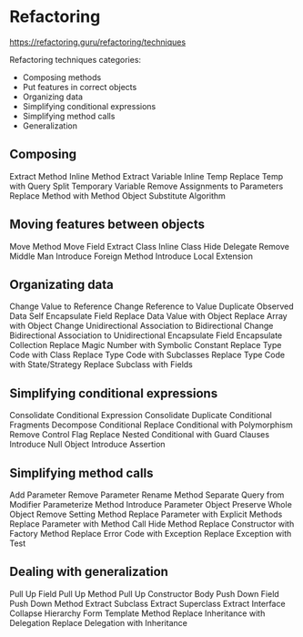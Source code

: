 # Refactoring

https://refactoring.guru/refactoring/techniques

Refactoring techniques categories:
- Composing methods
- Put features in correct objects
- Organizing data
- Simplifying conditional expressions
- Simplifying method calls
- Generalization

## Composing
Extract Method
Inline Method
Extract Variable
Inline Temp
Replace Temp with Query
Split Temporary Variable
Remove Assignments to Parameters
Replace Method with Method Object
Substitute Algorithm

## Moving features between objects
Move Method
Move Field
Extract Class
Inline Class
Hide Delegate
Remove Middle Man
Introduce Foreign Method
Introduce Local Extension

## Organizating data
Change Value to Reference
Change Reference to Value
Duplicate Observed Data
Self Encapsulate Field
Replace Data Value with Object
Replace Array with Object
Change Unidirectional Association to Bidirectional
Change Bidirectional Association to Unidirectional
Encapsulate Field
Encapsulate Collection
Replace Magic Number with Symbolic Constant
Replace Type Code with Class
Replace Type Code with Subclasses
Replace Type Code with State/Strategy
Replace Subclass with Fields

## Simplifying conditional expressions
Consolidate Conditional Expression
Consolidate Duplicate Conditional Fragments
Decompose Conditional
Replace Conditional with Polymorphism
Remove Control Flag
Replace Nested Conditional with Guard Clauses
Introduce Null Object
Introduce Assertion

## Simplifying method calls
Add Parameter
Remove Parameter
Rename Method
Separate Query from Modifier
Parameterize Method
Introduce Parameter Object
Preserve Whole Object
Remove Setting Method
Replace Parameter with Explicit Methods
Replace Parameter with Method Call
Hide Method
Replace Constructor with Factory Method
Replace Error Code with Exception
Replace Exception with Test

## Dealing with generalization
Pull Up Field
Pull Up Method
Pull Up Constructor Body
Push Down Field
Push Down Method
Extract Subclass
Extract Superclass
Extract Interface
Collapse Hierarchy
Form Template Method
Replace Inheritance with Delegation
Replace Delegation with Inheritance
